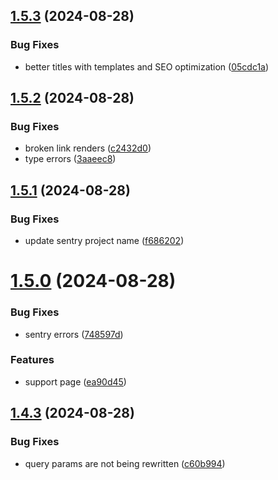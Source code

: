 ## [1.5.3](https://github.com/onesoft-sudo/sudobot-dashboard/compare/v1.5.2...v1.5.3) (2024-08-28)


### Bug Fixes

* better titles with templates and SEO optimization ([05cdc1a](https://github.com/onesoft-sudo/sudobot-dashboard/commit/05cdc1aa99c77e78e8aa6b18a87dcc3d36e0b251))



## [1.5.2](https://github.com/onesoft-sudo/sudobot-dashboard/compare/v1.5.1...v1.5.2) (2024-08-28)


### Bug Fixes

* broken link renders ([c2432d0](https://github.com/onesoft-sudo/sudobot-dashboard/commit/c2432d07ca1c7d289cee8e08facf7e931f8e4e84))
* type errors ([3aaeec8](https://github.com/onesoft-sudo/sudobot-dashboard/commit/3aaeec8159e79a1377519bb1376b675673e3c4bf))



## [1.5.1](https://github.com/onesoft-sudo/sudobot-dashboard/compare/v1.5.0...v1.5.1) (2024-08-28)


### Bug Fixes

* update sentry project name ([f686202](https://github.com/onesoft-sudo/sudobot-dashboard/commit/f686202676e73ab2132c3e9418153d1964018274))



# [1.5.0](https://github.com/onesoft-sudo/sudobot-dashboard/compare/v1.4.3...v1.5.0) (2024-08-28)


### Bug Fixes

* sentry errors ([748597d](https://github.com/onesoft-sudo/sudobot-dashboard/commit/748597d28f1383e9ea8daf0f3fc482eeb9086ef7))


### Features

* support page ([ea90d45](https://github.com/onesoft-sudo/sudobot-dashboard/commit/ea90d45fd41f9f92f7d3f823d6eadc3f944516a1))



## [1.4.3](https://github.com/onesoft-sudo/sudobot-dashboard/compare/v1.4.2...v1.4.3) (2024-08-28)


### Bug Fixes

* query params are not being rewritten ([c60b994](https://github.com/onesoft-sudo/sudobot-dashboard/commit/c60b99419c26962f41911b98c22fd3c9ff0fe826))



